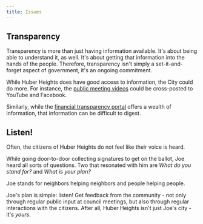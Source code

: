 ```yaml
---
title: Issues
---
```


## Transparency

Transparency is more than just having information available. It's about being able to understand it, as well. It's about getting that information into the hands of the people. Therefore, transparency isn't simply a set-it-and-forget aspect of government, it's an ongoing commitment.

While Huber Heights does have good access to information, the City could do more. For instance, the [public meeting videos](https://destinyhosted.com/agenda_publish.cfm?id=48237) could be cross-posted to YouTube and Facebook.

Similarly, while the [financial transparency portal](https://huberheightsoh.opengov.com/) offers a wealth of information, that information can be difficult to digest.

## Listen!

Often, the citizens of Huber Heights do not feel like their voice is heard.

While going door-to-door collecting signatures to get on the ballot, Joe heard all sorts of questions. Two that resonated with him are *What do you stand for?* and *What is your plan?*

Joe stands for neighbors helping neighbors and people helping people.

Joe's plan is simple: listen! Get feedback from the community - not only through regular public input at council meetings, but also through regular interactions with the citizens. After all, Huber Heights isn't just Joe's city - it's *yours*.